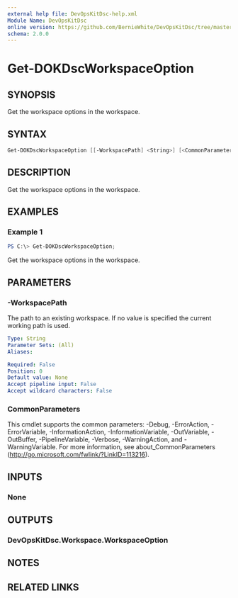 ```yaml
---
external help file: DevOpsKitDsc-help.xml
Module Name: DevOpsKitDsc
online version: https://github.com/BernieWhite/DevOpsKitDsc/tree/master/docs/commands/en-US/Get-DOKDscWorkspaceOption.md
schema: 2.0.0
---
```


# Get-DOKDscWorkspaceOption

## SYNOPSIS

Get the workspace options in the workspace.

## SYNTAX

```powershell
Get-DOKDscWorkspaceOption [[-WorkspacePath] <String>] [<CommonParameters>]
```

## DESCRIPTION

Get the workspace options in the workspace.

## EXAMPLES

### Example 1

```powershell
PS C:\> Get-DOKDscWorkspaceOption;
```

Get the workspace options in the workspace.

## PARAMETERS

### -WorkspacePath

The path to an existing workspace. If no value is specified the current working path is used.

```yaml
Type: String
Parameter Sets: (All)
Aliases:

Required: False
Position: 0
Default value: None
Accept pipeline input: False
Accept wildcard characters: False
```

### CommonParameters

This cmdlet supports the common parameters: -Debug, -ErrorAction, -ErrorVariable, -InformationAction, -InformationVariable, -OutVariable, -OutBuffer, -PipelineVariable, -Verbose, -WarningAction, and -WarningVariable. For more information, see about_CommonParameters (http://go.microsoft.com/fwlink/?LinkID=113216).

## INPUTS

### None

## OUTPUTS

### DevOpsKitDsc.Workspace.WorkspaceOption

## NOTES

## RELATED LINKS
